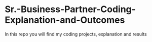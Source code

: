 # Sr.-Business-Partner-Coding-Explanation-and-Outcomes
In this repo you will find my coding projects, explanation and results
